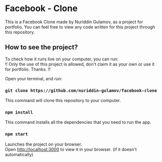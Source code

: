 # Facebook - Clone

This is a Facebook Clone made by Nuriddin Gulamov, as a project for portfolio.
You can feel free to view any code written for this project through this repository.

## How to see the project?

To check how it runs live on your computer, you can run:\
‼️ Only the use of this project is allowed, don't claim it as your own or use it for portfolio. Thanks. ‼️

Open your terminal, and run:

### `git clone https://github.com/nuriddin-gulamov/facebook-clone`

This command will clone this repository to your computer.

### `npm install`

This command installs all the dependencies that you need to run the app.

### `npm start`

Launches the project on your browser.\
Open [http://localhost:3000](http://localhost:3000) to view it in your browser. (if it doesn't automatically)